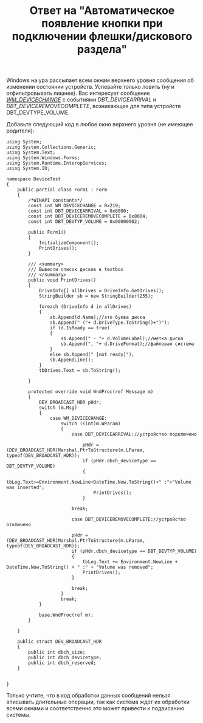﻿---
title: "Ответ на \"Автоматическое появление кнопки при подключении флешки/дискового раздела\""
se.owner.user_id: 240512
se.owner.display_name: "MSDN.WhiteKnight"
se.owner.link: "https://ru.stackoverflow.com/users/240512/msdn-whiteknight"
se.answer_id: 652517
se.question_id: 650094
se.post_type: answer
se.is_accepted: True
---
<p>Windows на ура рассылает всем окнам верхнего уровня сообщения об изменении состоянии устройств. Успевайте только ловить (ну и отфильтровывать лишнее). Вас интересует сообщение <em><a href="https://msdn.microsoft.com/en-us/library/aa363480(v=vs.85).aspx" rel="nofollow noreferrer">WM_DEVICECHANGE</a></em> с событиями <em>DBT_DEVICEARRIVAL</em> и <em>DBT_DEVICEREMOVECOMPLETE</em>, возникающее для типа устройств DBT_DEVTYPE_VOLUME. </p>

<p>Добавьте следующий код в любое окно верхнего уровня (не имеющее родителя):</p>

<pre><code>using System;
using System.Collections.Generic;
using System.Text;
using System.Windows.Forms;
using System.Runtime.InteropServices;
using System.IO;

namespace DeviceTest
{
    public partial class Form1 : Form
    {
        /*WINAPI constants*/
        const int WM_DEVICECHANGE = 0x219;
        const int DBT_DEVICEARRIVAL = 0x8000;
        const int DBT_DEVICEREMOVECOMPLETE = 0x8004;
        const int DBT_DEVTYP_VOLUME = 0x00000002;

        public Form1()
        {
            InitializeComponent();
            PrintDrives();
        }

        /// &lt;summary&gt;
        /// Вывести список дисков в textbox
        /// &lt;/summary&gt;
        public void PrintDrives()
        {
            DriveInfo[] allDrives = DriveInfo.GetDrives();
            StringBuilder sb = new StringBuilder(255);

            foreach (DriveInfo d in allDrives)
            {
                sb.Append(d.Name);//это буква диска
                sb.Append(" ("+ d.DriveType.ToString()+")");
                if (d.IsReady == true)
                {
                    sb.Append(" - "+ d.VolumeLabel);//метка диска
                    sb.Append(", "+ d.DriveFormat);//файловая система
                }
                else sb.Append(" [not ready]");
                sb.AppendLine();
            }
            tbDrives.Text = sb.ToString();

        }

        protected override void WndProc(ref Message m)
        {
            DEV_BROADCAST_HDR pHdr;
            switch (m.Msg)
            {
                case WM_DEVICECHANGE: 
                    switch ((int)m.WParam)
                    {
                        case DBT_DEVICEARRIVAL://устройство подключено

                            pHdr = (DEV_BROADCAST_HDR)Marshal.PtrToStructure(m.LParam, typeof(DEV_BROADCAST_HDR));
                            if (pHdr.dbch_devicetype == DBT_DEVTYP_VOLUME)
                            {
                                tbLog.Text+=Environment.NewLine+DateTime.Now.ToString()+" :"+"Volume was inserted";
                                PrintDrives();
                            }

                        break;

                        case DBT_DEVICEREMOVECOMPLETE://устройство отключено

                        pHdr = (DEV_BROADCAST_HDR)Marshal.PtrToStructure(m.LParam, typeof(DEV_BROADCAST_HDR));
                        if (pHdr.dbch_devicetype == DBT_DEVTYP_VOLUME)
                        {
                            tbLog.Text += Environment.NewLine + DateTime.Now.ToString() + " :" + "Volume was removed";
                            PrintDrives();
                        }

                        break;
                    }
                    break;
            }

            base.WndProc(ref m);            
        }   

    }

    public struct DEV_BROADCAST_HDR
    {
        public int dbch_size;
        public int dbch_devicetype;
        public int dbch_reserved;
    }


}
</code></pre>

<p>Только учтите, что в код обработки данных сообщений нельзя вписывать длительные операции, так как система ждет их обработки всеми окнами и соответственно это может привести к подвисанию системы.</p>
